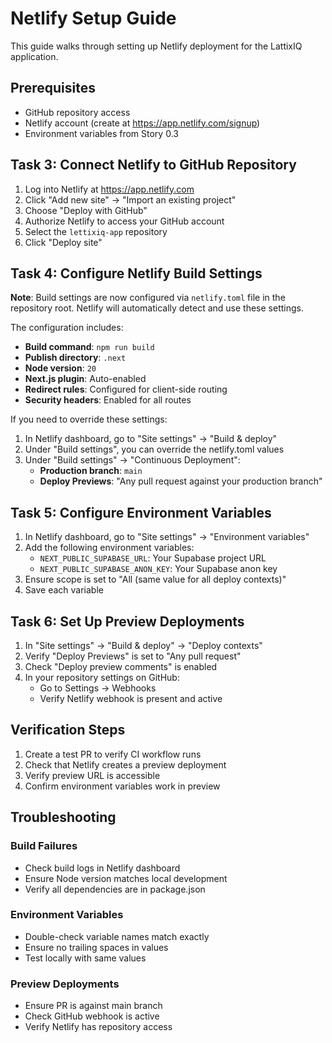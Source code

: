 # Netlify Setup Guide

This guide walks through setting up Netlify deployment for the LattixIQ application.

## Prerequisites

- GitHub repository access
- Netlify account (create at https://app.netlify.com/signup)
- Environment variables from Story 0.3

## Task 3: Connect Netlify to GitHub Repository

1. Log into Netlify at https://app.netlify.com
2. Click "Add new site" → "Import an existing project"
3. Choose "Deploy with GitHub"
4. Authorize Netlify to access your GitHub account
5. Select the `lettixiq-app` repository
6. Click "Deploy site"

## Task 4: Configure Netlify Build Settings

**Note**: Build settings are now configured via `netlify.toml` file in the repository root. Netlify will automatically detect and use these settings.

The configuration includes:

- **Build command**: `npm run build`
- **Publish directory**: `.next`
- **Node version**: `20`
- **Next.js plugin**: Auto-enabled
- **Redirect rules**: Configured for client-side routing
- **Security headers**: Enabled for all routes

If you need to override these settings:

1. In Netlify dashboard, go to "Site settings" → "Build & deploy"
2. Under "Build settings", you can override the netlify.toml values
3. Under "Build settings" → "Continuous Deployment":
   - **Production branch**: `main`
   - **Deploy Previews**: "Any pull request against your production branch"

## Task 5: Configure Environment Variables

1. In Netlify dashboard, go to "Site settings" → "Environment variables"
2. Add the following environment variables:
   - `NEXT_PUBLIC_SUPABASE_URL`: Your Supabase project URL
   - `NEXT_PUBLIC_SUPABASE_ANON_KEY`: Your Supabase anon key
3. Ensure scope is set to "All (same value for all deploy contexts)"
4. Save each variable

## Task 6: Set Up Preview Deployments

1. In "Site settings" → "Build & deploy" → "Deploy contexts"
2. Verify "Deploy Previews" is set to "Any pull request"
3. Check "Deploy preview comments" is enabled
4. In your repository settings on GitHub:
   - Go to Settings → Webhooks
   - Verify Netlify webhook is present and active

## Verification Steps

1. Create a test PR to verify CI workflow runs
2. Check that Netlify creates a preview deployment
3. Verify preview URL is accessible
4. Confirm environment variables work in preview

## Troubleshooting

### Build Failures

- Check build logs in Netlify dashboard
- Ensure Node version matches local development
- Verify all dependencies are in package.json

### Environment Variables

- Double-check variable names match exactly
- Ensure no trailing spaces in values
- Test locally with same values

### Preview Deployments

- Ensure PR is against main branch
- Check GitHub webhook is active
- Verify Netlify has repository access
